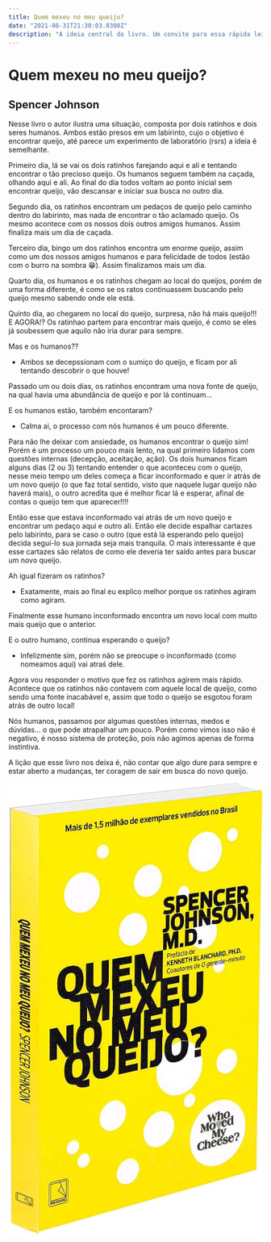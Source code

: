 ```yaml
---
title: Quem mexeu no meu queijo?
date: "2021-08-31T21:30:03.0300Z"
description: "A ideia central do livro. Um convite para essa rápida leitura, porém de valor inestimável"
---
```


# Quem mexeu no meu queijo?

## Spencer Johnson

Nesse livro o autor ilustra uma situação, composta por dois ratinhos e dois seres humanos. Ambos estão presos em um labirinto, cujo o objetivo é encontrar queijo, até parece um experimento de laboratório (rsrs) a ideia é semelhante.

Primeiro dia, lá se vai os dois ratinhos farejando aqui e ali e tentando encontrar o tão precioso queijo. Os humanos seguem também na caçada, olhando aqui e ali. Ao final do dia todos voltam ao ponto inicial sem encontrar queijo, vão descansar e iniciar sua busca no outro dia.

Segundo dia, os ratinhos encontram um pedaços de queijo pelo caminho dentro do labirinto, mas nada de encontrar o tão aclamado queijo. Os mesmo acontece com os nossos dois outros amigos humanos. Assim finaliza mais um dia de caçada.

Terceiro dia, bingo um dos ratinhos encontra um enorme queijo, assim como um dos nossos amigos humanos e para felicidade de todos (estão com o burro na sombra :grin:). Assim finalizamos mais um dia.

Quarto dia, os humanos e os ratinhos chegam ao local do queijos, porém de uma forma diferente, é como se os ratos continuassem buscando pelo queijo mesmo sabendo onde ele está.

Quinto dia, ao chegarem no local do queijo, surpresa, não há mais queijo!!! E AGORA!?
Os ratinhao partem para encontrar mais queijo, é como se eles já soubessem que aquilo não iria durar para sempre.

Mas e os humanos??

- Ambos se decepssionam com o sumiço do queijo, e ficam por ali tentando descobrir o que houve!

Passado um ou dois dias, os ratinhos encontram uma nova fonte de queijo, na qual havia uma abundância de queijo e por lá continuam...

E os humanos estão, também encontaram?

- Calma ai, o processo com nós humanos é um pouco diferente.

Para não lhe deixar com ansiedade, os humanos encontrar o queijo sim! Porém é um processo um pouco mais lento, na qual primeiro lidamos com questões internas (decepção, aceitação, ação). Os dois humanos ficam alguns dias (2 ou 3) tentando entender o que aconteceu com o queijo, nesse meio tempo um deles começa a ficar inconformado e quer ir atrás de um novo queijo (o que faz total sentido, visto que naquele lugar queijo não haverá mais), o outro acredita que é melhor ficar lá e esperar, afinal de contas o queijo tem que aparecer!!!!

Então esse que estava inconformado vai atrás de um novo queijo e encontrar um pedaço aqui e outro ali. Então ele decide espalhar cartazes pelo labirinto, para se caso o outro (que está lá esperando pelo queijo) decida seguí-lo sua jornada seja mais tranquila. O mais interessante é que esse cartazes são relatos de como ele deveria ter saído antes para buscar um novo queijo.

Ah igual fizeram os ratinhos?

- Exatamente, mais ao final eu explico melhor porque os ratinhos agiram como agiram.

Finalmente esse humano inconformado encontra um novo local com muito mais queijo que o anterior.

E o outro humano, continua esperando o queijo?

- Infelizmente sim, porém não se preocupe o inconformado (como nomeamos aqui) vai atraś dele.

Agora vou responder o motivo que fez os ratinhos agirem mais rápido. Acontece que os ratinhos não contavem com aquele local de queijo, como sendo uma fonte inacabável e, assim que todo o queijo se esgotou foram atrás de outro local!

Nós humanos, passamos por algumas questões internas, medos e dúvidas... o que pode atrapalhar um pouco. Porém como vimos isso não é negativo, é nosso sistema de proteção, pois não agimos apenas de forma instintiva.

A lição que esse livro nos deixa é, não contar que algo dure para sempre e estar aberto a mudanças, ter coragem de sair em busca do novo queijo.

![who-moved-my-cheese](./who-moved-my-cheese.jpg)
